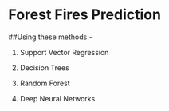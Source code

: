# Forest Fires Prediction

##Using these methods:- 


1. Support Vector Regression

2. Decision Trees

3. Random Forest

4. Deep Neural Networks
